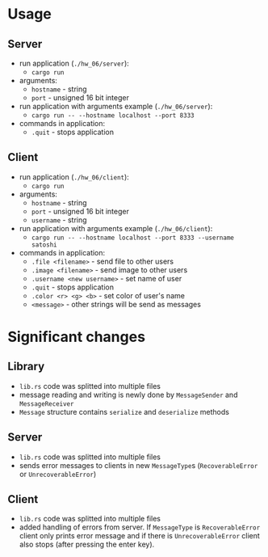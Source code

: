 # Usage

## Server

- run application (`./hw_06/server`):
    - `cargo run`
- arguments:
    - `hostname` - string
    - `port` - unsigned 16 bit integer
- run application with arguments example (`./hw_06/server`):
    - `cargo run -- --hostname localhost --port 8333`
- commands in application:
    - `.quit` - stops application

## Client

- run application (`./hw_06/client`):
    - `cargo run`
- arguments:
    - `hostname` - string
    - `port` - unsigned 16 bit integer
    - `username` - string
- run application with arguments example (`./hw_06/client`):
    - `cargo run -- --hostname localhost --port 8333 --username satoshi`
- commands in application:
    - `.file <filename>` - send file to other users
    - `.image <filename>` - send image to other users
    - `.username <new username>` - set name of user
    - `.quit` - stops application
    - `.color <r> <g> <b>` - set color of user's name
    - `<message>` - other strings will be send as messages

# Significant changes

## Library

- `lib.rs` code was splitted into multiple files
- message reading and writing is newly done by `MessageSender` and `MessageReceiver`
- `Message` structure contains `serialize` and `deserialize` methods

## Server

- `lib.rs` code was splitted into multiple files
- sends error messages to clients in new `MessageType`s (`RecoverableError` or `UnrecoverableError`)

## Client

- `lib.rs` code was splitted into multiple files
- added handling of errors from server. If `MessageType` is `RecoverableError` client only prints error message and if there is `UnrecoverableError` client also stops (after pressing the enter key).
